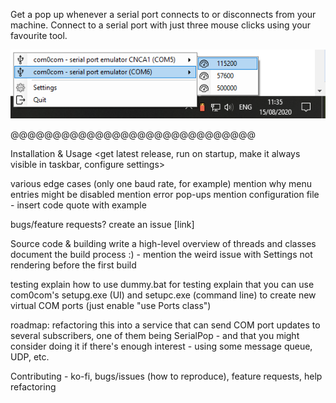 Get a pop up whenever a serial port connects to or disconnects from your machine.
Connect to a serial port with just three mouse clicks using your favourite tool.

![This is what the context menu might look like](docs/images/menu.png)


<table of contents > @@@@@@@@@@@@@@@@@@@@@@@@@@@@@


Installation & Usage
<get latest release, run on startup, make it always visible in taskbar, configure settings>

various edge cases (only one baud rate, for example)
	mention why menu entries might be disabled
	mention error pop-ups
	mention configuration file - insert code quote with example


bugs/feature requests? create an issue [link]


Source code & building
	write a high-level overview of threads and classes
	document the build process :)
		- mention the weird issue with Settings not rendering before the first build


testing
	explain how to use dummy.bat for testing
	explain that you can use com0com's setupg.exe (UI) and setupc.exe (command line) to create new virtual COM ports (just enable "use Ports class")

roadmap: refactoring this into a service that can send COM port updates to several subscribers, one of them being SerialPop
		- and that you might consider doing it if there's enough interest
		- using some message queue, UDP, etc.



Contributing - ko-fi, bugs/issues (how to reproduce), feature requests, help refactoring


	